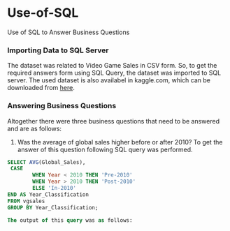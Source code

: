 # Use-of-SQL
Use of SQL to Answer Business Questions

### Importing Data to SQL Server
The dataset was related to Video Game Sales in CSV form. So, to get the required answers form using SQL Query, the dataset was imported to SQL server. The used dataset is also availabel in kaggle.com, which can be downloaded from [here](https://www.kaggle.com/datasets/gregorut/videogamesales?resource=download).

### Answering Business Questions
Altogether there were three business questions that need to be answered and are as follows:

1. Was the average of global sales higher before or after 2010?
To get the answer of this question following SQL query was performed.
```sql
SELECT AVG(Global_Sales),
 CASE
        WHEN Year < 2010 THEN 'Pre-2010'
        WHEN Year > 2010 THEN 'Post-2010'
        ELSE 'In-2010'
END AS Year_Classification
FROM vgsales
GROUP BY Year_Classification;

The output of this query was as follows:

